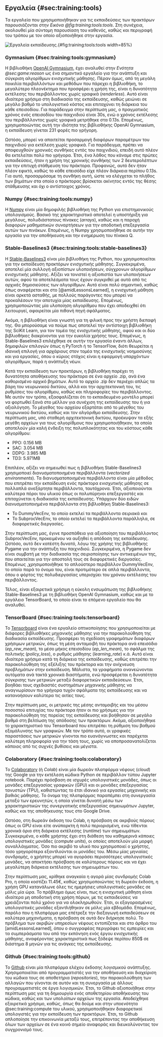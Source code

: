 ## Εργαλεία {#sec:training:tools}

Τα εργαλεία που χρησιμοποιήθηκαν για τις εκπαιδεύσεις των πρακτόρων παρουσιάζονται στην *Εικόνα @fig:training:tools:tools*. Στη συνέχεια, ακολουθεί μία σύντομη παρουσίαση του καθενός, καθώς και περιγραφή του τρόπου με τον οποίο αξιοποιήθηκε στην εργασία.

![Εργαλεία εκπαίδευσης.](5-training/figures/tools.png){#fig:training:tools:tools width=85%}

### Gymnasium {#sec:training:tools:gymnasium}

Η βιβλιοθήκη [OpenAI Gymnasium](https://gymnasium.farama.org/), έχει αναλυθεί στην *Ενότητα @sec:game:reason* ως ένα σημαντικό εργαλείο για την ανάπτυξη και σύγκριση αλγορίθμων ενισχυτικής μάθησης. Πέραν όμως, από τη μεγάλη ποικιλία περιβαλλόντων και μεθόδων που πάρεχει η βιβλιοθήκη, το μεγαλύτερο πλεονέκτημα που προσφέρει η χρήση της, είναι η δυνατότητα εκτέλεσης του περιβάλλοντος χωρίς γραφικά (*renderless*). Αυτό είναι ιδιαίτερα χρήσιμο στη διαδικασία της εκπαίδευσης, καθώς μειώνει σε μεγάλο βαθμό το υπολογιστικό κόστος και επιταχύνει τη διάρκεια του κάθε επεισοδίου. Για παράδειγμα στην περίπτωση μας, ο πραγματικός χρόνος ενός επεισοδίου του παιχνιδιού είναι 30s, ενώ ο χρόνος εκτέλεσης του περιβάλλοντος χωρίς γραφικά μετρήθηκε στα 0.13s. Επομένως, χρησιμοποιώντας αυτή την ιδιότητα της βιβλιοθήκης OpenAI Gymnasium, η εκπαίδευση γίνεται 231 φορές πιο γρήγορη.

Ωστόσο, μπορεί να απαιτείται προσαρμογή διαφόρων παραμέτρων του παιχνιδιού για εκτέλεση χωρίς γραφικά. Για παράδειγμα, πρέπει να αποφευχθούν χρονικές συνθήκες εντός του παιχνιδιού, επειδή αυτό πλέον θα εκτελείται πολύ πιο γρήγορα. Έτσι, ένα λάθος που κάναμε στις πρώτες εκπαιδεύσεις, ήταν η χρήση της χρονικής συνθήκης των 2 δευτερολέπτων για την επιτυχή στάθμευση του πράκτορα. Προφανώς, αυτό δεν ήταν πλέον εφικτό, καθώς το κάθε επεισόδιο είχε πλέον διάρκεια περίπου 0.13s. Για αυτό, προσαρμόσαμε τη συνθήκη αυτή, ώστε να ελέγχεται το πλήθος των βημάτων στα οποία ο πράκτορας βρίσκεται ακίνητος εντός της θέσης στάθμευσης και όχι ο αντίστοιχος χρόνος. 

### Numpy {#sec:training:tools:numpy}

Η [Numpy](https://numpy.org/) είναι μία δημοφιλής βιβλιοθήκη της Python για επιστημονικούς υπολογισμούς. Βασικό της χαρακτηριστικό αποτελεί η υποστήριξη για μεγάλους, πολυδιάστατους πίνακες (*arrays*), καθώς και η παροχή διαφορών μαθηματικών συναρτήσεων για την αποδοτική επεξεργασία αυτών των πινάκων. Επομένως, η Numpy χρησιμοποιήθηκε σε αυτήν την εργασία για την αποθήκευση και την ενημέρωση του πίνακα Q.

### Stable-Baselines3 {#sec:training:tools:stable-baselines3}

Η [Stable-Baselines3](https://stable-baselines3.readthedocs.io/en/master/) είναι μία βιβλιοθήκη της Python, που χρησιμοποιείται για την εκπαίδευση πρακτόρων ενισχυτικής μάθησης. Συγκεκριμένα, αποτελεί μία συλλογή αξιοπίστων υλοποιήσεων, σύγχρονων αλγορίθμων ενισχυτικής μάθησης. Αξίζει να τονιστεί η αξιοπιστία των υλοποιήσεων αυτών, αφού τα αποτελέσματα τους έχουν συγκριθεί με αυτά από τις αρχικές δημοσιεύσεις των αλγορίθμων. Αυτό είναι πολύ σημαντικό, καθώς όπως αναφέρεται και στο [@amidLessonsLearned], η ενισχυτική μάθηση είναι αρκετά ασταθής, με πολλούς παράγοντες που μπορεί να προκαλέσουν την αποτυχία μίας εκπαίδευσης. Επομένως, χρησιμοποιώντας μία υλοποίηση αλγορίθμου που έχει αποδειχθεί ότι λειτουργεί, αφαιρείται μία πιθανή πηγή σφάλματος.

Ακόμα, η βιβλιοθήκη είναι γνωστή για τη φιλική προς την χρήστη διεπαφή της. Θα μπορούσαμε να πούμε πως αποτελεί την αντίστοιχη βιβλιοθήκη της SciKit Learn, για τον τομέα της ενισχυτικής μάθησης, αφού και οι δύο βιβλιοθήκες διακρίνονται για την ευκολία χρήσης τους. Επομένως, η Stable-Baselines3 επιλέχθηκε σε αυτήν την εργασία έναντι άλλων, δημοφιλών επιλογών όπως η PyTorch ή το TensorFlow, διότι θεωρείται η ιδανική επιλογή για αρχάριους στον τομέα της ενισχυτικής νοημοσύνης και για εργασίες, όπου ο κύριος στόχος είναι η εφαρμογή υπαρχόντων αλγορίθμων, παρά η ανάπτυξη νέων.

Κατά την εκπαίδευση των πρακτόρων, η βιβλιοθήκη παρέχει τη δυνατότητα αποθήκευσης του πράκτορα σε ένα αρχείο .zip, ανά ένα καθορισμένο αρχικό βημάτων. Αυτό το αρχείο .zip δεν περιέχει απλώς τα βάρη του νευρωνικού δικτύου, αλλά και την αρχιτεκτονική του, τις ρυθμίσεις του αλγορίθμου, καθώς και πληροφορίες του περιβάλλοντος. Με αυτόν τον τρόπο, εξασφαλίζεται ότι το εκπαιδευμένο μοντέλο μπορεί να φορτωθεί ξανά στο μέλλον για συνέχιση της εκπαίδευσης του ή για αξιολόγηση. Το μέγεθος του αρχείου εξαρτάται από το μέγεθος του νευρωνικού δικτύου, καθώς και τον αλγόριθμο εκπαίδευσης. Στην περίπτωση μας, υπό σταθερή αρχιτεκτονική δικτύου, προέκυψαν τα εξής μεγέθη αρχείων για τους αλγορίθμους που χρησιμοποιήθηκαν, τα οποία αποτελούν μία καλή ένδειξη της πολυπλοκότητας και του κόστους κάθε αλγορίθμου:

- PPO: 0.156 MB
- SAC: 3.054 MB
- DDPG: 3.985 MB
- TD3: 5.971MB

Επιπλέον, αξίζει να σημειωθεί πως η βιβλιοθήκη Stable-Baselines3 χρησιμοποιεί διανυσματοποιημένα περιβάλλοντα (*vectorized environments*). Τα διανυσματοποιημένα περιβάλλοντα είναι μία μέθοδος που επιτρέπει την εκπαίδευση ενός πράκτορα ενισχυτικής μάθησης σε πολλαπλά ανεξάρτητα περιβάλλοντα, ταυτόχρονα. Έτσι, αξιοποιούνται καλύτερα πόροι του υλικού όπως οι πολυπύρηνοι επεξεργαστές και επιταχύνεται η διαδικασία της εκπαίδευσης. Υπάρχουν δύο ειδών διανυσματοποιημένα περιβάλλοντα στη βιβλιοθήκη Stable-Baselines3:

- Το DummyVecEnv, το οποίο εκτελεί τα περιβάλλοντα σειριακά και
- Το SubprocVecEnv, το οποίο εκτελεί τα περιβάλλοντα παράλληλα, σε διαφορετικές διεργασίες.

Στην περίπτωση μας, έγινε προσπάθεια για αξιοποίηση του περιβάλλοντος SubprocVecEnv, προκειμένου να αυξηθεί η απόδοση της εκπαίδευσης. Ωστόσο, αυτό δεν κατέστη δυνατό, λόγω της χρήσης της βιβλιοθήκης Pygame για την ανάπτυξη του παιχνιδιού. Συγκεκριμένα, η Pygame δεν είναι συμβατή με την διαδικασία της σειριοποίησης των αντικειμένων της, που απαιτείται για την αποστολή τους σε διαφορετικές διεργασίες. Επομένως ,χρησιμοποιήθηκε το απλούστερο περιβάλλον DummyVecEnv, το οποίο παρά το όνομα του, είναι προτιμότερο σε απλά περιβάλλοντα, όπου ο φόρτος της πολυδιεργασίας υπερισχύει του χρόνου εκτέλεσης του περιβάλλοντος.

Τέλος, είναι εξαιρετικά χρήσιμη η εύκολη ενσωμάτωση της βιβλιοθήκης Stable-Baselines3 με τη βιβλιοθήκη OpenAI Gymnasium, καθώς και με το εργάλειο TensorBoard, το οποίο είναι το επόμενο εργαλείο που θα αναλυθεί.

### TensorBoard {#sec:training:tools:tensorboard}

Το [Tensorboard](https://www.tensorflow.org/tensorboard) είναι ένα εργαλείο οπτικοποίησης που χρησιμοποιείται με διάφορες βιβλιοθήκες μηχανικής μάθησης για την παρακολούθηση της διαδικασία εκπαίδευσης. Προσφέρει τη σχεδίαση γραφημάτων διαφόρων χρήσιμων μετρικών, όπως τη μέση ανταμοιβή του πράκτορα ανά επεισόδιο (*ep_rew_mean*), το μέσο μήκος επεισοδίου (*ep_len_mean*), το σφάλμα της πολιτικής (*policy_loss*), ο ρυθμός μάθησης (*learning_rate*) κ.ά. Αυτό είναι ιδιαίτερα χρήσιμο κατά τη διάρκεια της εκπαίδευσης, καθώς επιτρέπει την παρακολούθηση της εξέλιξης του πράκτορα και την ανίχνευση προβλημάτων στην εκπαίδευση. Μάλιστα, τα γραφήματα ανανεώνονται αυτόματα ανά τακτά χρονικά διαστήματα, ενώ προσφέρεται η δυνατότητα σύγκρισης των μετρικών μεταξύ διαφορετικών εκπαιδεύσεων. Έτσι, βοηθάει τους σχεδιαστές συστημάτων μηχανικής μάθησης να αναγνωρίσουν πιο γρήγορα τυχόν σφάλματα της εκπαίδευσης και να κατανοήσουν καλύτερα τις αιτίες τους. 

Στην περίπτωση μας, οι μετρικές της μέσης ανταμοιβής και του μέσου ποσοστού επιτυχίας του πράκτορα ήταν οι πιο χρήσιμες για την παρακολούθηση της πορείας της εκπαίδευσης και βοήθησαν σε μεγάλο βαθμό στη βελτίωση της απόδοσης των πρακτόρων. Ακόμα, αξιοποιήθηκε το χαρακτηριστικό του Tensorboard που επιτρέπει τη ρύθμιση του βαθμού εξομάλυνσης των γραφικών. Με τον τρόπο αυτό, οι γραφικές παραστάσεις των μετρικών γίνονται πιο ευανάγνωστες και παρέχεται καλύτερη πληροφορία για την τάση τους, χωρίς να αποπροσανατολίζεται κάποιος από τις συχνές βυθίσεις και μέγιστα.

### Colaboratory {#sec:training:tools:colaboratory}

Το [Colaboratory](https://colab.research.google.com/) (ή *Colab*) είναι μία δωρεάν πλατφόρμα νέφους (*cloud*) της Google για την εκτέλεση κώδικα Python σε περιβάλλον τύπου Jupyter notebook. Παρέχει πρόσβαση σε ισχυρές υπολογιστικές μονάδες, όπως οι μονάδες επεξεργασίας γραφικών (GPU) και οι μονάδες επεξεργασίας τανυστών (TPU), καθιστώντας το έτσι ιδανικό για εργασίες μηχανικής και βαθιάς μάθησης. Το όνομα της πλατφόρμας παραπέμπει στη συνεργασία μεταξύ των ερευνητών, η οποία γίνεται δυνατή μέσω των χαρακτηριστικών της συνεργατικής επεξεργασίας σημειωμάτων Jupyter, καθώς και της αποθήκευσης τους στο Google Drive. 

Ωστόσο, στη δωρεάν έκδοση του Colab, η πρόσβαση σε ακριβούς πόρους όπως οι GPU είναι είτε ανύπαρκτη ή πολύ περιορισμένη, ενώ τίθενται χρονικά όρια στη διάρκεια εκτέλεσης (*runtime*) των σημειωμάτων. Συγκεκριμένα, ο κάθε χρήστης έχει στη διάθεση του καθημερινά κάποιες υπολογιστικές μονάδες (*compute units*), οι οποίες αποτελούν μία μορφή συναλλάγματος. Όσο πιο ακριβό το υλικό που χρησιμοποιεί ο χρήστης, τόσο γρηγορότερα εξαντλούνται οι μονάδες του. Μέσω μίας μηνιαίας συνδρομής, ο χρήστης μπορεί να αγοράσει περισσότερες υπολογιστικές μονάδες, να αποκτήσει πρόσβαση σε καλύτερους πόρους και να έχει μεγαλύτερη διάρκεια εκτέλεσης των σημειωμάτων του. 

Στην περίπτωση μας, κρίθηκε αναγκαία η αγορά μίας συνδρομής Colab Pro, η οποία κοστίζει 11.45€, καθώς χρησιμοποιώντας τη δωρεάν έκδοση, η χρήση GPU κατανάλωνε όλες τις ημερήσιες υπολογιστικές μονάδες σε μόλις μία ώρα. Το πρόβλημα όμως είναι, πως η ενισχυτική μάθηση είναι ιδιαίτερα μη αποδοτική στη χρήση πόρων, με τις εκπαιδεύσεις να χρειάζονται πολύ χρόνο για να ολοκληρωθούν. Έτσι, οι εξαγορασμένες υπολογιστικές μονάδες εξαντλήθηκαν σε μόλις μία εβδομάδα. Επομένως, παρόλο που η πλατφόρμα μας επέτρεξε την διεξαγωγή εκπαιδεύσεων σε καλύτερα μηχανήματα, η πρόσβαση σε αυτά δεν διήρκησε πολύ. Το πρόβλημα των ακριβών υπηρεσίων νέφους εντοπίζεται και στο άρθρο του [amidLessonsLearned], όπου ο συγγραφέας περιγράφει τις εμπειρίες και τα συμπεράσματα του από την εκπόνηση ενός έργου ενισχυτικής μάθησης, αναφέροντας χαρακτηριστικά πως ξόδεψε περίπου 850$ σε διάστημα 8 μηνών για τις ανάγκες της εκπαίδευσης.

### Github {#sec:training:tools:github}

Το [Github](https://github.com/) είναι μία πλατφόρμα ελέχου έκδοσης λογισμικού ανάπτυξης. Χρησιμοποιείται από προγραμματιστές για την αποθήκευση και διαχείριση του κώδικα τους σε αποθετήρια (*repositories*), την παρακολούθηση των αλλαγών που γίνονται σε αυτόν και τη συνεργασία με άλλους προγραμματιστές σε έργα λογισμικών. Έτσι, το Github αξιοποιήθηκε στην περίπτωση μας για τη δημιουργία ενός αποθετηρίου αποθήκευσης του κώδικα, καθώς και των υπολοίπων αρχείων της εργασία. Αποδείχθηκε εξαιρετικά χρήσιμο, καθώς, όπως θα δούμε και στην υποενότητα @sec:training:compute του υλικού, χρησιμοποιήθηκαν διαφορετικοί υπολογιστές για την εκπαίδευση των πρακτόρων. Έτσι, το Github απλοποίησε την επικοινωνία μεταξύ τους, επιτρέποντας την αποθήκευση όλων των αρχείων σε ένα κοινό σημείο αναφοράς και διευκολύνοντας τον συγχρονισμό τους. 